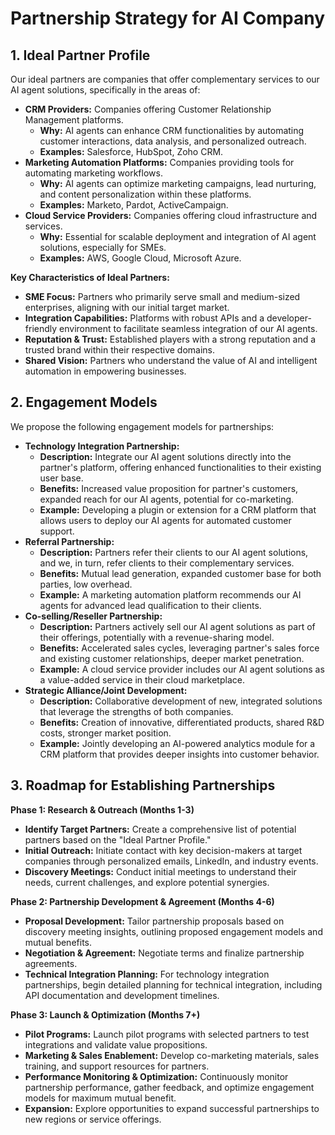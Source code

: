 # Partnership Strategy for AI Company

## 1. Ideal Partner Profile

Our ideal partners are companies that offer complementary services to our AI agent solutions, specifically in the areas of:

*   **CRM Providers:** Companies offering Customer Relationship Management platforms.
    *   **Why:** AI agents can enhance CRM functionalities by automating customer interactions, data analysis, and personalized outreach.
    *   **Examples:** Salesforce, HubSpot, Zoho CRM.
*   **Marketing Automation Platforms:** Companies providing tools for automating marketing workflows.
    *   **Why:** AI agents can optimize marketing campaigns, lead nurturing, and content personalization within these platforms.
    *   **Examples:** Marketo, Pardot, ActiveCampaign.
*   **Cloud Service Providers:** Companies offering cloud infrastructure and services.
    *   **Why:** Essential for scalable deployment and integration of AI agent solutions, especially for SMEs.
    *   **Examples:** AWS, Google Cloud, Microsoft Azure.

**Key Characteristics of Ideal Partners:**
*   **SME Focus:** Partners who primarily serve small and medium-sized enterprises, aligning with our initial target market.
*   **Integration Capabilities:** Platforms with robust APIs and a developer-friendly environment to facilitate seamless integration of our AI agents.
*   **Reputation & Trust:** Established players with a strong reputation and a trusted brand within their respective domains.
*   **Shared Vision:** Partners who understand the value of AI and intelligent automation in empowering businesses.

## 2. Engagement Models

We propose the following engagement models for partnerships:

*   **Technology Integration Partnership:**
    *   **Description:** Integrate our AI agent solutions directly into the partner's platform, offering enhanced functionalities to their existing user base.
    *   **Benefits:** Increased value proposition for partner's customers, expanded reach for our AI agents, potential for co-marketing.
    *   **Example:** Developing a plugin or extension for a CRM platform that allows users to deploy our AI agents for automated customer support.
*   **Referral Partnership:**
    *   **Description:** Partners refer their clients to our AI agent solutions, and we, in turn, refer clients to their complementary services.
    *   **Benefits:** Mutual lead generation, expanded customer base for both parties, low overhead.
    *   **Example:** A marketing automation platform recommends our AI agents for advanced lead qualification to their clients.
*   **Co-selling/Reseller Partnership:**
    *   **Description:** Partners actively sell our AI agent solutions as part of their offerings, potentially with a revenue-sharing model.
    *   **Benefits:** Accelerated sales cycles, leveraging partner's sales force and existing customer relationships, deeper market penetration.
    *   **Example:** A cloud service provider includes our AI agent solutions as a value-added service in their cloud marketplace.
*   **Strategic Alliance/Joint Development:**
    *   **Description:** Collaborative development of new, integrated solutions that leverage the strengths of both companies.
    *   **Benefits:** Creation of innovative, differentiated products, shared R&D costs, stronger market position.
    *   **Example:** Jointly developing an AI-powered analytics module for a CRM platform that provides deeper insights into customer behavior.

## 3. Roadmap for Establishing Partnerships

**Phase 1: Research & Outreach (Months 1-3)**
*   **Identify Target Partners:** Create a comprehensive list of potential partners based on the "Ideal Partner Profile."
*   **Initial Outreach:** Initiate contact with key decision-makers at target companies through personalized emails, LinkedIn, and industry events.
*   **Discovery Meetings:** Conduct initial meetings to understand their needs, current challenges, and explore potential synergies.

**Phase 2: Partnership Development & Agreement (Months 4-6)**
*   **Proposal Development:** Tailor partnership proposals based on discovery meeting insights, outlining proposed engagement models and mutual benefits.
*   **Negotiation & Agreement:** Negotiate terms and finalize partnership agreements.
*   **Technical Integration Planning:** For technology integration partnerships, begin detailed planning for technical integration, including API documentation and development timelines.

**Phase 3: Launch & Optimization (Months 7+)**
*   **Pilot Programs:** Launch pilot programs with selected partners to test integrations and validate value propositions.
*   **Marketing & Sales Enablement:** Develop co-marketing materials, sales training, and support resources for partners.
*   **Performance Monitoring & Optimization:** Continuously monitor partnership performance, gather feedback, and optimize engagement models for maximum mutual benefit.
*   **Expansion:** Explore opportunities to expand successful partnerships to new regions or service offerings.